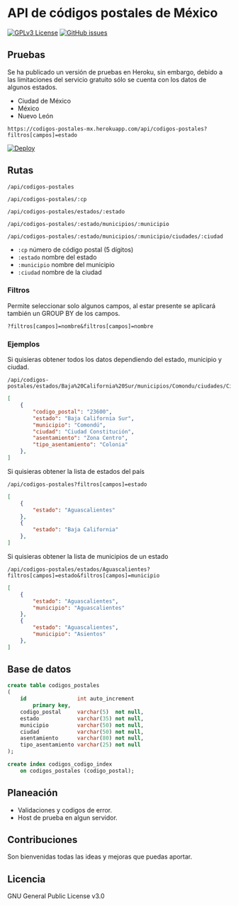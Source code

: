 # API de códigos postales de México
[![GPLv3 License](https://img.shields.io/badge/License-GPL%20v3-yellow.svg)](https://opensource.org/licenses/)
[![GitHub issues](https://img.shields.io/github/issues/AlejandroRM-DEV/API-Codigos-Postales-MX)](https://github.com/AlejandroRM-DEV/API-Codigos-Postales-MX/issues)

## Pruebas
Se ha publicado un versión de pruebas en Heroku, sin embargo, debido a las limitaciones del servicio gratuito sólo se cuenta con los datos de algunos estados.
- Ciudad de México
- México
- Nuevo León
```text
https://codigos-postales-mx.herokuapp.com/api/codigos-postales?filtros[campos]=estado
```
[![Deploy](https://www.herokucdn.com/deploy/button.svg)](https://heroku.com/deploy)

## Rutas
```text
/api/codigos-postales
```
```text
/api/codigos-postales/:cp
```
```text
/api/codigos-postales/estados/:estado
```
```text
/api/codigos-postales/:estado/municipios/:municipio
```
```text
/api/codigos-postales/:estado/municipios/:municipio/ciudades/:ciudad
```
- `:cp` número de código postal (5 dígitos)
- `:estado` nombre del estado
- `:municipio` nombre del municipio
- `:ciudad` nombre de la ciudad

### Filtros
Permite seleccionar solo algunos campos, al estar presente se aplicará también un GROUP BY de los campos.
```text
?filtros[campos]=nombre&filtros[campos]=nombre
```

### Ejemplos
Si quisieras obtener todos los datos dependiendo del estado, municipio y ciudad.
```text
/api/codigos-postales/estados/Baja%20California%20Sur/municipios/Comondu/ciudades/Ciudad%20Constitucion
```
```json
[
    {
        "codigo_postal": "23600",
        "estado": "Baja California Sur",
        "municipio": "Comondú",
        "ciudad": "Ciudad Constitución",
        "asentamiento": "Zona Centro",
        "tipo_asentamiento": "Colonia"
    },
]
```
Si quisieras obtener la lista de estados del país
```text
/api/codigos-postales?filtros[campos]=estado
```
```json
[
    {
        "estado": "Aguascalientes"
    },
    {
        "estado": "Baja California"
    },
]
```
Si quisieras obtener la lista de municipios de un estado
```text
/api/codigos-postales/estados/Aguascalientes?filtros[campos]=estado&filtros[campos]=municipio
```
```json
[
    {
        "estado": "Aguascalientes",
        "municipio": "Aguascalientes"
    },
    {
        "estado": "Aguascalientes",
        "municipio": "Asientos"
    },
]
```

## Base de datos
```sql
create table codigos_postales
(
    id                int auto_increment
        primary key,
    codigo_postal     varchar(5)  not null,
    estado            varchar(35) not null,
    municipio         varchar(50) not null,
    ciudad            varchar(50) not null,
    asentamiento      varchar(80) not null,
    tipo_asentamiento varchar(25) not null
);

create index codigos_codigo_index
    on codigos_postales (codigo_postal);
```

## Planeación
- Validaciones y codigos de error.
- Host de prueba en algun servidor.

## Contribuciones
Son bienvenidas todas las ideas y mejoras que puedas aportar.

## Licencia
GNU General Public License v3.0
